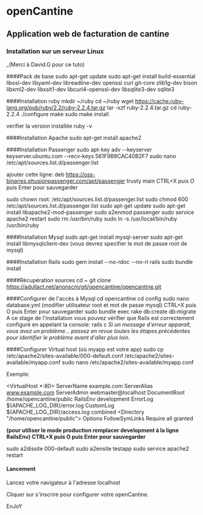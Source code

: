 # openCantine

## Application web de facturation de cantine

### Installation sur un serveur Linux 
_(Merci à David.G pour ce tuto)

####Pack de base
sudo apt-get update
sudo apt-get install build-essential libssl-dev libyaml-dev libreadline-dev openssl curl git-core zlib1g-dev bison libxml2-dev libxslt1-dev libcurl4-openssl-dev libsqlite3-dev sqlite3

####Installation ruby
mkdir ~/ruby
cd ~/ruby
wget https://cache.ruby-lang.org/pub/ruby/2.2/ruby-2.2.4.tar.gz
tar -xzf ruby-2.2.4.tar.gz
cd ruby-2.2.4
./configure
make
sudo make install

verifier la version installée
ruby -v

####Installation Apache
sudo apt-get install apache2

####Installation Passenger
sudo apt-key adv --keyserver keyserver.ubuntu.com --recv-keys 561F9B9CAC40B2F7
sudo nano /etc/apt/sources.list.d/passenger.list

ajouter cette ligne:
deb https://oss-binaries.phusionpassenger.com/apt/passenger trusty main
CTRL+X puis O puis Enter pour sauvegarder

sudo chown root: /etc/apt/sources.list.d/passenger.list
sudo chmod 600 /etc/apt/sources.list.d/passenger.list
sudo apt-get update
sudo apt-get install libapache2-mod-passenger
sudo a2enmod passenger
sudo service apache2 restart
sudo rm /usr/bin/ruby
sudo ln -s /usr/local/bin/ruby /usr/bin/ruby

####Installation Mysql
sudo apt-get install mysql-server
sudo apt-get install libmysqlclient-dev
(vous devrez specifier le mot de passe root de mysql)

####Installation Rails
sudo gem install --no-rdoc --no-ri rails
sudo bundle install

####Récupération sources
cd ~
git clone https://adullact.net/anonscm/git/opencantine/opencantine.git

####Configurer de l'accès à Mysql
cd opencantine
cd config
sudo nano database.yml
(modifier utilisateur root et mot de passe mysql)
CTRL+X puis O puis Enter pour sauvegarder
sudo bundle exec rake db:create db:migrate
A ce stage de l'installation vous pouvez vérifier que Rails est correctement configuré en appelant la console:
rails c
_Si un message d'erreur apparaît, vous avez un problème... passez en revue toutes les étapes précédentes pour identifier le problème avant d'aller plus loin._

####Configurer Virtual host (où myapp est votre app)
sudo cp /etc/apache2/sites-available/000-default.conf /etc/apache2/sites-available/myapp.conf
sudo nano /etc/apache2/sites-available/myapp.conf

Exemple:

<VirtualHost *:80>
    ServerName example.com
    ServerAlias www.example.com
    ServerAdmin webmaster@localhost
    DocumentRoot /home/opencantine/public
    RailsEnv development
    ErrorLog ${APACHE_LOG_DIR}/error.log
    CustomLog ${APACHE_LOG_DIR}/access.log combined
    <Directory "/home/opencantine/public">
        Options FollowSymLinks
        Require all granted
    </Directory>
</VirtualHost>

**(pour utiliser le mode production remplacer development à la ligne RailsEnv)
CTRL+X puis O puis Enter pour sauvegarder**

sudo a2dissite 000-default
sudo a2ensite testapp
sudo service apache2 restart

#### Lancement
Lancez votre navigateur à l'adresse localhost

Cliquer sur s'inscrire pour configurer votre openCantine.

EnJoY
